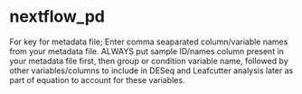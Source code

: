 # nextflow_pd

For key for metadata file; Enter comma seaparated column/variable names from your metadata file. ALWAYS put sample ID/names column present in your metadata file first, then group or condition variable name, followed by other variables/columns to include in DESeq and Leafcutter analysis later as part of equation to account for these variables.
